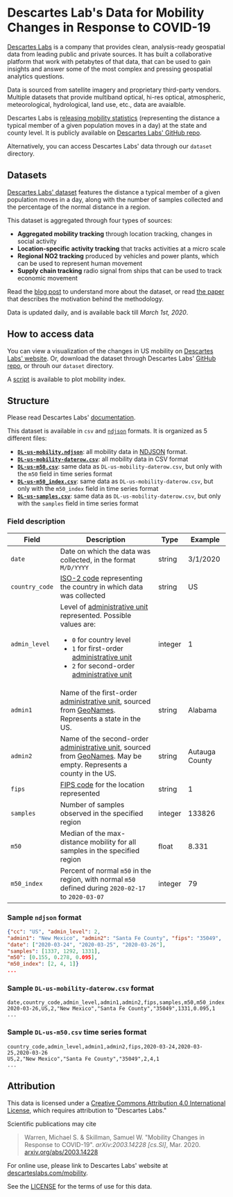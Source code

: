 # Descartes Lab's Data for Mobility Changes in Response to COVID-19

[Descartes Labs](https://descarteslabs.com/) is a company that provides clean, analysis-ready geospatial data from leading public and private sources. It has built a collaborative platform that work with petabytes of that data, that can be used to gain insights and answer some of the most complex and pressing geospatial analytics questions.

Data is sourced from satellite imagery and proprietary third-party vendors. Multiple datasets that provide multiband optical, hi-res optical, atmospheric, meteorological, hydrological, land use, etc., data are avaialble.

Descartes Labs is [releasing mobility statistics](https://www.descarteslabs.com/mobility/) (representing the distance a typical member of a given
population moves in a day) at the state and county level. It is publicly available on [Descartes Labs' GitHub repo](https://github.com/descarteslabs/DL-COVID-19).

Alternatively, you can access Descartes Labs' data through our `dataset` directory.


## Datasets

[Descartes Labs' dataset](https://github.com/descarteslabs/DL-COVID-19) features the distance a typical member of a given population moves in a day, along with the number of samples collected and the percentage of the normal distance in a region.

This dataset is aggregated through four types of sources: 
- **Aggregated mobility tracking** through location tracking, changes in social activity
- **Location-specific activity tracking** that tracks activities at a micro scale
- **Regional NO2 tracking** produced by vehicles and power plants, which can be used to represent human movement
- **Supply chain tracking** radio signal from ships that can be used to track economic movement

Read the [blog post](https://medium.com/descarteslabs-team/covid-19-the-road-to-economic-and-social-recovery-6638866e3e4c) to understand more about the dataset, or read [the paper](https://arxiv.org/pdf/2003.14228.pdf) that describes the motivation behind the methodology.

Data is updated daily, and is available back till _March 1st, 2020_.


## How to access data

You can view a visualization of the changes in US mobility on [Descartes Labs' website](https://www.descarteslabs.com/mobility/). Or, download the dataset through Descartes Labs' [GitHub repo](https://github.com/descarteslabs/DL-COVID-19), or throuh our `dataset` directory.

A [script](https://github.com/descarteslabs/DL-COVID-19/tree/master/scripts) is available to plot mobility index.


## Structure

Please read Descartes Labs' [documentation](https://github.com/descarteslabs/DL-COVID-19/blob/master/README.md).

This dataset is available in `csv` and [`ndjson`](https://github.com/ndjson/ndjson-spec) formats. It is organized as 5 different files:

- [**`DL-us-mobility.ndjson`**](https://github.com/descarteslabs/DL-COVID-19/blob/master/DL-us-mobility.ndjson): all mobility data in [NDJSON](https://github.com/ndjson/ndjson-spec) format.
- [**`DL-us-mobility-daterow.csv`**](https://github.com/descarteslabs/DL-COVID-19/blob/master/DL-us-mobility-daterow.csv): all mobility data in CSV format
- [**`DL-us-m50.csv`**](https://github.com/descarteslabs/DL-COVID-19/blob/master/DL-us-m50.csv): same data as `DL-us-mobility-daterow.csv`, but only with the `m50` field in time series format
- [**`DL-us-m50_index.csv`**](https://github.com/descarteslabs/DL-COVID-19/blob/master/DL-us-m50_index.csv): same data as `DL-us-mobility-daterow.csv`, but only with the `m50_index` field in time series format
- [**`DL-us-samples.csv`**](https://github.com/descarteslabs/DL-COVID-19/blob/master/DL-us-samples.csv): same data as `DL-us-mobility-daterow.csv`, but only with the `samples` field in time series format


### Field description

| Field | Description | Type | Example |
|-|-|-|-|
| `date` | Date on which the data was collected, in the format `M/D/YYYY` | string | 3/1/2020 |
| `country_code` | [ISO-2 code](https://en.wikipedia.org/wiki/ISO_3166-1_alpha-2) representing the country in which data was collected | string | US |
| `admin_level` | Level of [administrative unit] represented. Possible values are: <ul><li>`0` for country level</li><li>`1` for first-order [administrative unit]</li><li>`2` for second-order [administrative unit]</li></ul> | integer | 1 |
| `admin1` | Name of the first-order [administrative unit], sourced from [GeoNames]. Represents a state in the US. | string | Alabama |
| `admin2` | Name of the second-order [administrative unit], sourced from [GeoNames]. May be empty. Represents a county in the US. | string | Autauga County |
| `fips` | [FIPS code](https://www.census.gov/quickfacts/fact/note/US/fips) for the location represented | string | 1 |
| `samples` | Number of samples observed in the specified region | integer | 133826 |
| `m50` | Median of the max-distance mobility for all samples in the specified region | float | 8.331 |
| `m50_index` | Percent of normal `m50` in the region, with normal `m50` defined during `2020-02-17` to `2020-03-07` | integer | 79 |

[administrative unit]: https://en.wikipedia.org/wiki/Administrative_division#:~:text=For%20clarity%20and%20convenience%20the,or%20%22second%20administrative%20level%22.
[GeoNames]: https://www.geonames.org/


### Sample `ndjson` format

```json
{"cc": "US", "admin_level": 2, 
"admin1": "New Mexico", "admin2": "Santa Fe County", "fips": "35049", 
"date": ["2020-03-24", "2020-03-25", "2020-03-26"], 
"samples": [1337, 1292, 1331], 
"m50": [0.155, 0.278, 0.095], 
"m50_index": [2, 4, 1]}
...
```

### Sample `DL-us-mobility-daterow.csv` format

```csv
date,country_code,admin_level,admin1,admin2,fips,samples,m50,m50_index
2020-03-26,US,2,"New Mexico","Santa Fe County","35049",1331,0.095,1
...
```

### Sample `DL-us-m50.csv` time series format

```csv
country_code,admin_level,admin1,admin2,fips,2020-03-24,2020-03-25,2020-03-26
US,2,"New Mexico","Santa Fe County","35049",2,4,1
...
```


## Attribution

This data is licensed under a [Creative Commons Attribution 4.0
International License](https://creativecommons.org/licenses/by/4.0/), which requires attribution to "Descartes
Labs."  

Scientific publications may cite

> Warren, Michael S. & Skillman, Samuel W. "Mobility Changes in Response to COVID-19". _arXiv:2003.14228 [cs.SI]_, Mar. 2020. [arxiv.org/abs/2003.14228](https://arxiv.org/abs/2003.14228)

For online use, please link to Descartes Labs' website at
[descarteslabs.com/mobility](https://descarteslabs.com/mobility/).

See the [LICENSE](https://github.com/descarteslabs/DL-COVID-19/blob/master/LICENSE) for the terms of use for this data.
